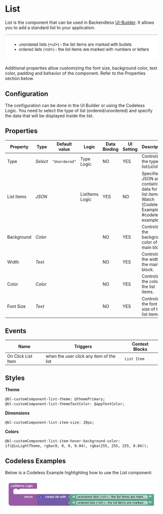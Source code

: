 # List

List is the component that can be used in Backendless [UI-Builder](https://backendless.com/developers/#ui-builder). It allows you to add a standard list to your application.

<p align="center">
  <img src="./thumbnail.png" alt="main thumbnail" width="643"/>
</p>

Additional properties allow customizing the font size, background color, text color, padding and behavior of the component. Refer to the Properties section below.

## Configuration

The configuration can be done in the UI Builder or using the Codeless Logic. You need to select the type of list (ordered/unordered) and specify the data that will be displayed inside the list.

## Properties

| Property                 | Type       | Default value | Logic              | Data Binding | UI Setting | Description                                                        |
|--------------------------|------------|---------------|--------------------|--------------|------------|-------------------------------------------------------------------|
| Type                     | *Select*   | `"Unordered"` | Type Logic         | NO           | YES        | Controls the type of list(ul/ol).                                                               |
| List Items               | *JSON*     |               | ListItems Logic    | YES          | NO         | Specifies a JSON array containing data for the list items. Watch [Codeless Examples] #codeless-examples). |
| Background               | *Color*    |               |                    | NO           | YES        | Controls the background color of the main block.                                                        |
| Width                    | *Text*     |               |                    | NO           | YES        | Controls the width of the main block.                                                             |
| Color                    | *Color*    |               |                    | NO           | YES        | Controls the color of the list items.                                                             |
| Font Size                | *Text*     |               |                    | NO           | YES        | Controls the font size of the list items.                                                             |

## Events

| Name                      | Triggers                                               | Context Blocks |
|---------------------------|--------------------------------------------------------|----------------|
| On Click List Item        | when the user click any item of the list               | `List Item`    |

## Styles

**Theme**
````
@bl-customComponent-list-theme: @themePrimary;
@bl-customComponent-list-themeTextColor: @appTextColor;
````

**Dimensions**
```
@bl-customComponent-list-item-size: 20px;
```

**Colors**
````
@bl-customComponent-list-item-hover-background-color: if(@isLightTheme, rgba(0, 0, 0, 0.04), rgba(255, 255, 255, 0.04));
````

## Codeless Examples

Below is a Codeless Example highlighting how to use the List component:

![list data example](example-images/list-data-example.png)
